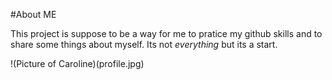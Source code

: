 #About ME

This project is suppose to be a way for me to pratice my github
 skills and to share some things about myself. Its not *everything*
 but its a start.

 !(Picture of Caroline)(profile.jpg) 